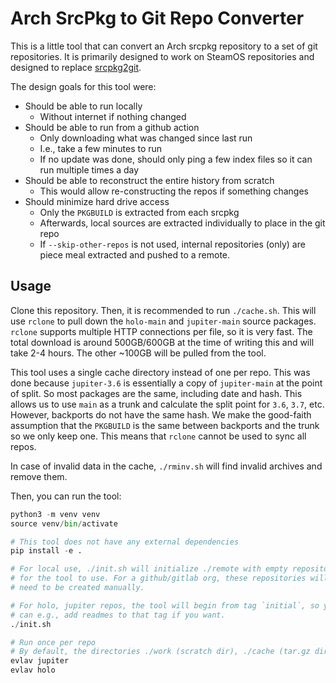 # Arch SrcPkg to Git Repo Converter
This is a little tool that can convert an Arch srcpkg repository to a set of git repositories. It is primarily designed to work on SteamOS repositories and designed to replace [srcpkg2git](https://gitlab.com/evlaV/srcpkg2git). 

The design goals for this tool were:
  - Should be able to run locally
    - Without internet if nothing changed
  - Should be able to run from a github action
    - Only downloading what was changed since last run
    - I.e., take a few minutes to run
    - If no update was done, should only ping a few index files so it can run multiple times a day
  - Should be able to reconstruct the entire history from scratch
    - This would allow re-constructing the repos if something changes
  - Should minimize hard drive access
    - Only the `PKGBUILD` is extracted from each srcpkg
    - Afterwards, local sources are extracted individually to place in the git repo
    - If `--skip-other-repos` is not used, internal repositories (only) are piece meal extracted and pushed to a remote.

## Usage
Clone this repository. Then, it is recommended to run `./cache.sh`. This will use `rclone` to pull down the `holo-main` and `jupiter-main` source packages. `rclone` supports multiple HTTP connections per file, so it is very fast. The total download is around 500GB/600GB at the time of writing this and will take 2-4 hours. The other ~100GB will be pulled from the tool.

This tool uses a single cache directory instead of one per repo. This was done because `jupiter-3.6` is essentially a copy of `jupiter-main` at the point of split. So most packages are the same, including date and hash. This allows us to use `main` as a trunk and calculate the split point for `3.6`, `3.7`, etc. However, backports do not have the same hash. We make the good-faith assumption that the `PKGBUILD` is the same between backports and the trunk so we only keep one. This means that `rclone` cannot be used to sync all repos.

In case of invalid data in the cache, `./rminv.sh` will find invalid archives and remove them.

Then, you can run the tool:
```python
python3 -m venv venv
source venv/bin/activate

# This tool does not have any external dependencies
pip install -e .

# For local use, ./init.sh will initialize ./remote with empty repositories
# for the tool to use. For a github/gitlab org, these repositories will
# need to be created manually.

# For holo, jupiter repos, the tool will begin from tag `initial`, so you
# can e.g., add readmes to that tag if you want.
./init.sh

# Run once per repo
# By default, the directories ./work (scratch dir), ./cache (tar.gz dir), ./remote (placeholder for a Github Org) are used
evlav jupiter
evlav holo
```